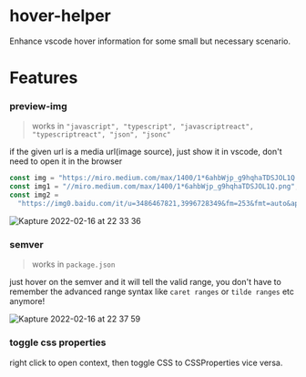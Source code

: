 # hover-helper

Enhance vscode hover information for some small but necessary scenario.

# Features

### preview-img
> works in `"javascript", "typescript", "javascriptreact", "typescriptreact", "json", "jsonc"`

if the given url is a media url(image source), just show it in vscode, don't need to open it in the browser

```js
const img = "https://miro.medium.com/max/1400/1*6ahbWjp_g9hqhaTDSJOL1Q.png"; // whole url
const img1 = "//miro.medium.com/max/1400/1*6ahbWjp_g9hqhaTDSJOL1Q.png"; // omit protocol, pretend it's https by default
const img2 =
  "https://img0.baidu.com/it/u=3486467821,3996728349&fm=253&fmt=auto&app=138&f=JPEG?w=500&h=500"; // infer from response header
```


![Kapture 2022-02-16 at 22 33 36](https://user-images.githubusercontent.com/49113249/154286829-e84ab93c-cb84-4d2e-9705-43413d84d660.gif)


### semver
> works in `package.json`

just hover on the semver and it will tell the valid range, you don't have to remember the advanced range syntax like `caret ranges` or `tilde ranges` etc anymore!


![Kapture 2022-02-16 at 22 37 59](https://user-images.githubusercontent.com/49113249/154287274-a648b0cd-3bb3-4b10-b1d7-d923ab747439.gif)


### toggle css properties

right click to open context, then toggle CSS to CSSProperties vice versa.